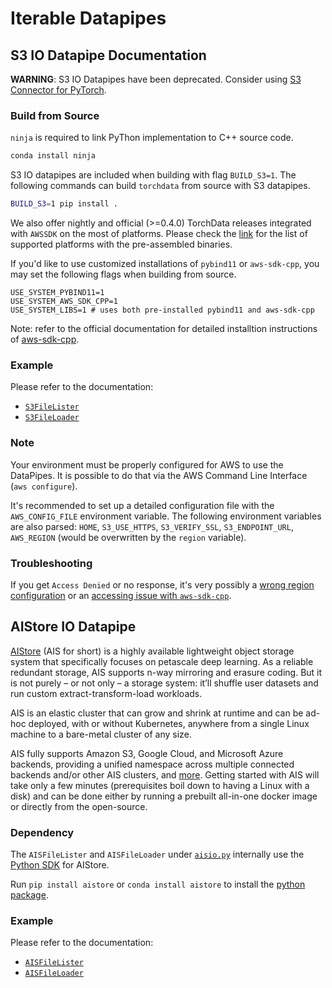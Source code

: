 # Iterable Datapipes

## S3 IO Datapipe Documentation

**WARNING**: S3 IO Datapipes have been deprecated. Consider using [S3 Connector for PyTorch](https://github.com/awslabs/s3-connector-for-pytorch).

### Build from Source

`ninja` is required to link PyThon implementation to C++ source code.

```bash
conda install ninja
```

S3 IO datapipes are included when building with flag `BUILD_S3=1`. The following commands can build `torchdata` from
source with S3 datapipes.

```bash
BUILD_S3=1 pip install .
```

We also offer nightly and official (>=0.4.0) TorchData releases integrated with `AWSSDK` on the most of platforms.
Please check the [link](https://github.com/pytorch/data/tree/main/packaging#awssdk) for the list of supported platforms
with the pre-assembled binaries.

If you'd like to use customized installations of `pybind11` or `aws-sdk-cpp`, you may set the following flags when
building from source.

```
USE_SYSTEM_PYBIND11=1
USE_SYSTEM_AWS_SDK_CPP=1
USE_SYSTEM_LIBS=1 # uses both pre-installed pybind11 and aws-sdk-cpp
```

Note: refer to the official documentation for detailed installtion instructions of
[aws-sdk-cpp](https://github.com/aws/aws-sdk-cpp).

### Example

Please refer to the documentation:

- [`S3FileLister`](https://pytorch.org/data/main/generated/torchdata.datapipes.iter.S3FileLister.html#s3filelister)
- [`S3FileLoader`](https://pytorch.org/data/main/generated/torchdata.datapipes.iter.S3FileLoader.html#s3fileloader)

### Note

Your environment must be properly configured for AWS to use the DataPipes. It is possible to do that via the AWS Command
Line Interface (`aws configure`).

It's recommended to set up a detailed configuration file with the `AWS_CONFIG_FILE` environment variable. The following
environment variables are also parsed: `HOME`, `S3_USE_HTTPS`, `S3_VERIFY_SSL`, `S3_ENDPOINT_URL`, `AWS_REGION` (would
be overwritten by the `region` variable).

### Troubleshooting

If you get `Access Denied` or no response, it's very possibly a
[wrong region configuration](https://github.com/aws/aws-sdk-cpp/issues/1211) or an
[accessing issue with `aws-sdk-cpp`](https://aws.amazon.com/premiumsupport/knowledge-center/s3-access-denied-aws-sdk/).

## AIStore IO Datapipe

[AIStore](https://github.com/NVIDIA/aistore) (AIS for short) is a highly available lightweight object storage system
that specifically focuses on petascale deep learning. As a reliable redundant storage, AIS supports n-way mirroring and
erasure coding. But it is not purely – or not only – a storage system: it’ll shuffle user datasets and run custom
extract-transform-load workloads.

AIS is an elastic cluster that can grow and shrink at runtime and can be ad-hoc deployed, with or without Kubernetes,
anywhere from a single Linux machine to a bare-metal cluster of any size.

AIS fully supports Amazon S3, Google Cloud, and Microsoft Azure backends, providing a unified namespace across multiple
connected backends and/or other AIS clusters, and [more](https://github.com/NVIDIA/aistore#features). Getting started
with AIS will take only a few minutes (prerequisites boil down to having a Linux with a disk) and can be done either by
running a prebuilt all-in-one docker image or directly from the open-source.

### Dependency

The `AISFileLister` and `AISFileLoader` under [`aisio.py`](/torchdata/datapipes/iter/load/aisio.py) internally use the
[Python SDK](https://github.com/NVIDIA/aistore/tree/master/sdk/python) for AIStore.

Run `pip install aistore` or `conda install aistore` to install the [python package](https://pypi.org/project/aistore/).

### Example

Please refer to the documentation:

- [`AISFileLister`](https://pytorch.org/data/main/generated/torchdata.datapipes.iter.AISFileLister.html#aisfilelister)
- [`AISFileLoader`](https://pytorch.org/data/main/generated/torchdata.datapipes.iter.AISFileLoader.html#aisfileloader)
